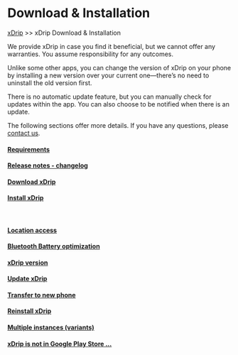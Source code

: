# Download & Installation  
[xDrip](../README.md) >> xDrip Download & Installation  

We provide xDrip in case you find it beneficial, but we cannot offer any warranties. You assume responsibility for any outcomes.  
  
Unlike some other apps, you can change the version of xDrip on your phone by installing a new version over your current one—there’s no need to uninstall the old version first.  

There is no automatic update feature, but you can manually check for updates within the app.  You can also choose to be notified when there is an update.  
  
The following sections offer more details. If you have any questions, please [contact us](./Contact.md).  
  
#### [Requirements](./Requirements_page.md)
#### [Release notes - changelog](ReleaseNotes.md)
#### [Download xDrip](./Download-xDrip.md)
#### [Install xDrip](./Install.md)
<br/>  
  
#### [Location access](./Location.md)
#### [Bluetooth Battery optimization](./BluetoothBatteryOpt.md)
#### [xDrip version](./xDrip-Version.md)
#### [Update xDrip](./Updates.md)
#### [Transfer to new phone](./New-Phone.md)
#### [Reinstall xDrip](./Reinstall.md)
#### [Multiple instances (variants)](./Variants.md)
#### [xDrip is not in Google Play Store ...](./App-store.md)
  
